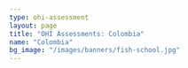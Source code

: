 ```yaml
---
type: ohi-assessment
layout: page
title: "OHI Assessments: Colombia"
name: "Colombia"
bg_image: "/images/banners/fish-school.jpg"
---
```

